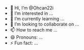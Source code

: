 - 👋 Hi, I’m @Ohcan22i
- 👀 I’m interested in ...
- 🌱 I’m currently learning ...
- 💞️ I’m looking to collaborate on ...
- 📫 How to reach me ...
- 😄 Pronouns: ...
- ⚡ Fun fact: ...

<!---
Ohcan22i/Ohcan22i is a ✨ special ✨ repository because its `README.md` (this file) appears on your GitHub profile.
You can click the Preview link to take a look at your changes.
--->
